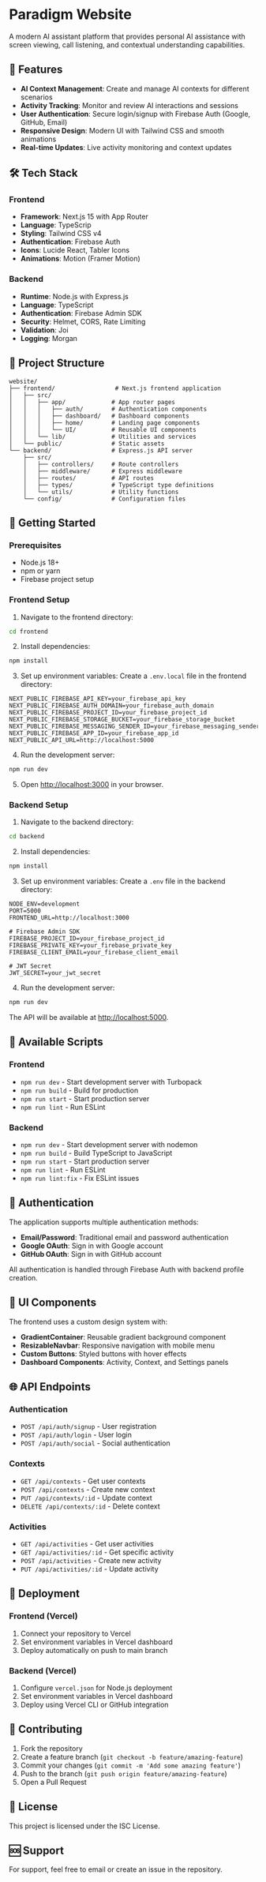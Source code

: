 # Paradigm Website

A modern AI assistant platform that provides personal AI assistance with screen viewing, call listening, and contextual understanding capabilities.

## 🚀 Features

- **AI Context Management**: Create and manage AI contexts for different scenarios
- **Activity Tracking**: Monitor and review AI interactions and sessions
- **User Authentication**: Secure login/signup with Firebase Auth (Google, GitHub, Email)
- **Responsive Design**: Modern UI with Tailwind CSS and smooth animations
- **Real-time Updates**: Live activity monitoring and context updates

## 🛠️ Tech Stack

### Frontend
- **Framework**: Next.js 15 with App Router
- **Language**: TypeScrip
- **Styling**: Tailwind CSS v4
- **Authentication**: Firebase Auth
- **Icons**: Lucide React, Tabler Icons
- **Animations**: Motion (Framer Motion)

### Backend
- **Runtime**: Node.js with Express.js
- **Language**: TypeScript
- **Authentication**: Firebase Admin SDK
- **Security**: Helmet, CORS, Rate Limiting
- **Validation**: Joi
- **Logging**: Morgan

## 📁 Project Structure

```
website/
├── frontend/                 # Next.js frontend application
│   ├── src/
│   │   ├── app/             # App router pages
│   │   │   ├── auth/        # Authentication components
│   │   │   ├── dashboard/   # Dashboard components
│   │   │   ├── home/        # Landing page components
│   │   │   └── UI/          # Reusable UI components
│   │   └── lib/             # Utilities and services
│   └── public/              # Static assets
└── backend/                 # Express.js API server
    ├── src/
    │   ├── controllers/     # Route controllers
    │   ├── middleware/      # Express middleware
    │   ├── routes/          # API routes
    │   ├── types/           # TypeScript type definitions
    │   └── utils/           # Utility functions
    └── config/              # Configuration files
```

## 🚀 Getting Started

### Prerequisites

- Node.js 18+ 
- npm or yarn
- Firebase project setup

### Frontend Setup

1. Navigate to the frontend directory:
```bash
cd frontend
```

2. Install dependencies:
```bash
npm install
```

3. Set up environment variables:
Create a `.env.local` file in the frontend directory:
```env
NEXT_PUBLIC_FIREBASE_API_KEY=your_firebase_api_key
NEXT_PUBLIC_FIREBASE_AUTH_DOMAIN=your_firebase_auth_domain
NEXT_PUBLIC_FIREBASE_PROJECT_ID=your_firebase_project_id
NEXT_PUBLIC_FIREBASE_STORAGE_BUCKET=your_firebase_storage_bucket
NEXT_PUBLIC_FIREBASE_MESSAGING_SENDER_ID=your_firebase_messaging_sender_id
NEXT_PUBLIC_FIREBASE_APP_ID=your_firebase_app_id
NEXT_PUBLIC_API_URL=http://localhost:5000
```

4. Run the development server:
```bash
npm run dev
```

5. Open [http://localhost:3000](http://localhost:3000) in your browser.

### Backend Setup

1. Navigate to the backend directory:
```bash
cd backend
```

2. Install dependencies:
```bash
npm install
```

3. Set up environment variables:
Create a `.env` file in the backend directory:
```env
NODE_ENV=development
PORT=5000
FRONTEND_URL=http://localhost:3000

# Firebase Admin SDK
FIREBASE_PROJECT_ID=your_firebase_project_id
FIREBASE_PRIVATE_KEY=your_firebase_private_key
FIREBASE_CLIENT_EMAIL=your_firebase_client_email

# JWT Secret
JWT_SECRET=your_jwt_secret
```

4. Run the development server:
```bash
npm run dev
```

The API will be available at [http://localhost:5000](http://localhost:5000).

## 📝 Available Scripts

### Frontend
- `npm run dev` - Start development server with Turbopack
- `npm run build` - Build for production
- `npm run start` - Start production server
- `npm run lint` - Run ESLint

### Backend
- `npm run dev` - Start development server with nodemon
- `npm run build` - Build TypeScript to JavaScript
- `npm run start` - Start production server
- `npm run lint` - Run ESLint
- `npm run lint:fix` - Fix ESLint issues

## 🔐 Authentication

The application supports multiple authentication methods:
- **Email/Password**: Traditional email and password authentication
- **Google OAuth**: Sign in with Google account
- **GitHub OAuth**: Sign in with GitHub account

All authentication is handled through Firebase Auth with backend profile creation.

## 🎨 UI Components

The frontend uses a custom design system with:
- **GradientContainer**: Reusable gradient background component
- **ResizableNavbar**: Responsive navigation with mobile menu
- **Custom Buttons**: Styled buttons with hover effects
- **Dashboard Components**: Activity, Context, and Settings panels

## 🌐 API Endpoints

### Authentication
- `POST /api/auth/signup` - User registration
- `POST /api/auth/login` - User login
- `POST /api/auth/social` - Social authentication

### Contexts
- `GET /api/contexts` - Get user contexts
- `POST /api/contexts` - Create new context
- `PUT /api/contexts/:id` - Update context
- `DELETE /api/contexts/:id` - Delete context

### Activities
- `GET /api/activities` - Get user activities
- `GET /api/activities/:id` - Get specific activity
- `POST /api/activities` - Create new activity
- `PUT /api/activities/:id` - Update activity

## 🚀 Deployment

### Frontend (Vercel)
1. Connect your repository to Vercel
2. Set environment variables in Vercel dashboard
3. Deploy automatically on push to main branch

### Backend (Vercel)
1. Configure `vercel.json` for Node.js deployment
2. Set environment variables in Vercel dashboard
3. Deploy using Vercel CLI or GitHub integration

## 🤝 Contributing

1. Fork the repository
2. Create a feature branch (`git checkout -b feature/amazing-feature`)
3. Commit your changes (`git commit -m 'Add some amazing feature'`)
4. Push to the branch (`git push origin feature/amazing-feature`)
5. Open a Pull Request

## 📄 License

This project is licensed under the ISC License.

## 🆘 Support

For support, feel free to email or create an issue in the repository.
